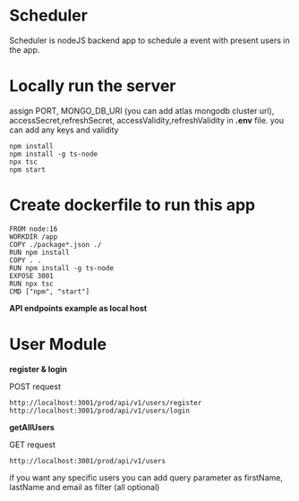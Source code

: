 # Scheduler
Scheduler is nodeJS backend app to schedule a event with present users in the app.

# Locally run the server
assign PORT, MONGO_DB_URI (you can add atlas mongodb cluster url), accessSecret,refreshSecret, accessValidity,refreshValidity in **.env** file.
you can add any keys and validity
```
npm install
npm install -g ts-node
npx tsc
npm start
```

# Create dockerfile to run this app
```
FROM node:16
WORKDIR /app
COPY ./package*.json ./
RUN npm install
COPY . .
RUN npm install -g ts-node
EXPOSE 3001
RUN npx tsc
CMD ["npm", "start"]
```

**API endpoints example as local host**

# User Module 

**register & login**

POST request

```
http://localhost:3001/prod/api/v1/users/register
http://localhost:3001/prod/api/v1/users/login
```
**getAllUsers**

GET request
```
http://localhost:3001/prod/api/v1/users
```
if you want any specific users you can add query parameter
as firstName, lastName and email as filter (all optional)

